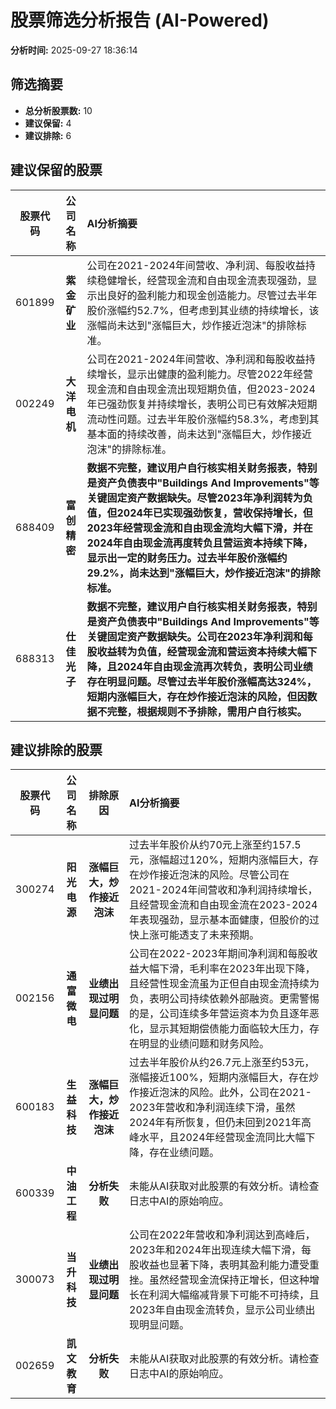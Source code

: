 # 股票筛选分析报告 (AI-Powered)

**分析时间:** 2025-09-27 18:36:14

## 筛选摘要

- **总分析股票数:** 10
- **建议保留:** 4
- **建议排除:** 6

## 建议保留的股票

| 股票代码 | 公司名称 | AI分析摘要 |
|:---:|:---:|:---|
| 601899 | **紫金矿业** | 公司在2021-2024年间营收、净利润、每股收益持续稳健增长，经营现金流和自由现金流表现强劲，显示出良好的盈利能力和现金创造能力。尽管过去半年股价涨幅约52.7%，但考虑到其业绩的持续增长，该涨幅尚未达到"涨幅巨大，炒作接近泡沫"的排除标准。 |
| 002249 | **大洋电机** | 公司在2021-2024年间营收、净利润和每股收益持续增长，显示出健康的盈利能力。尽管2022年经营现金流和自由现金流出现短期负值，但2023-2024年已强劲恢复并持续增长，表明公司已有效解决短期流动性问题。过去半年股价涨幅约58.3%，考虑到其基本面的持续改善，尚未达到"涨幅巨大，炒作接近泡沫"的排除标准。 |
| 688409 | **富创精密** | **数据不完整，建议用户自行核实相关财务报表，特别是资产负债表中"Buildings And Improvements"等关键固定资产数据缺失。尽管2023年净利润转为负值，但2024年已实现强劲恢复，营收保持增长，但2023年经营现金流和自由现金流均大幅下滑，并在2024年自由现金流再度转负且营运资本持续下降，显示出一定的财务压力。过去半年股价涨幅约29.2%，尚未达到"涨幅巨大，炒作接近泡沫"的排除标准。** |
| 688313 | **仕佳光子** | **数据不完整，建议用户自行核实相关财务报表，特别是资产负债表中"Buildings And Improvements"等关键固定资产数据缺失。公司在2023年净利润和每股收益转为负值，经营现金流和营运资本持续大幅下降，且2024年自由现金流再次转负，表明公司业绩存在明显问题。尽管过去半年股价涨幅高达324%，短期内涨幅巨大，存在炒作接近泡沫的风险，但因数据不完整，根据规则不予排除，需用户自行核实。** |

## 建议排除的股票

| 股票代码 | 公司名称 | 排除原因 | AI分析摘要 |
|:---:|:---:|:---:|:---|
| 300274 | **阳光电源** | **涨幅巨大，炒作接近泡沫** | 过去半年股价从约70元上涨至约157.5元，涨幅超过120%，短期内涨幅巨大，存在炒作接近泡沫的风险。尽管公司在2021-2024年间营收和净利润持续增长，且经营现金流和自由现金流在2023-2024年表现强劲，显示基本面健康，但股价的过快上涨可能透支了未来预期。 |
| 002156 | **通富微电** | **业绩出现过明显问题** | 公司在2022-2023年期间净利润和每股收益大幅下滑，毛利率在2023年出现下降，且经营性现金流虽为正但自由现金流持续为负，表明公司持续依赖外部融资。更需警惕的是，公司连续多年营运资本为负且逐年恶化，显示其短期偿债能力面临较大压力，存在明显的业绩问题和财务风险。 |
| 600183 | **生益科技** | **涨幅巨大，炒作接近泡沫** | 过去半年股价从约26.7元上涨至约53元，涨幅接近100%，短期内涨幅巨大，存在炒作接近泡沫的风险。此外，公司在2021-2023年营收和净利润连续下滑，虽然2024年有所恢复，但仍未回到2021年高峰水平，且2024年经营现金流同比大幅下降，存在业绩问题。 |
| 600339 | **中油工程** | **分析失败** | 未能从AI获取对此股票的有效分析。请检查日志中AI的原始响应。 |
| 300073 | **当升科技** | **业绩出现过明显问题** | 公司在2022年营收和净利润达到高峰后，2023年和2024年出现连续大幅下滑，每股收益也显著下降，表明其盈利能力遭受重挫。虽然经营现金流保持正增长，但这种增长在利润大幅缩减背景下可能不可持续，且2023年自由现金流转负，显示公司业绩出现明显问题。 |
| 002659 | **凯文教育** | **分析失败** | 未能从AI获取对此股票的有效分析。请检查日志中AI的原始响应。 |

